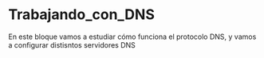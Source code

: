 # Trabajando_con_DNS
En este bloque vamos a estudiar cómo funciona el protocolo DNS, y vamos a configurar distisntos servidores DNS
